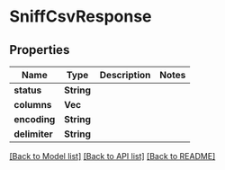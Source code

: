 # SniffCsvResponse

## Properties

Name | Type | Description | Notes
------------ | ------------- | ------------- | -------------
**status** | **String** |  | 
**columns** | **Vec<String>** |  | 
**encoding** | **String** |  | 
**delimiter** | **String** |  | 

[[Back to Model list]](../README.md#documentation-for-models) [[Back to API list]](../README.md#documentation-for-api-endpoints) [[Back to README]](../README.md)


